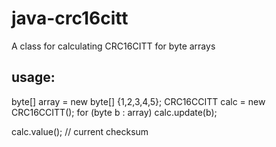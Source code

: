 java-crc16citt
==============

A class for calculating CRC16CITT for byte arrays

usage: 
------

byte[] array = new byte[] {1,2,3,4,5};
CRC16CCITT calc = new CRC16CCITT();
for (byte b : array)
  calc.update(b);

calc.value(); // current checksum

